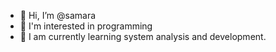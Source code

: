 - 👋 Hi, I’m @samara
- 👀 I'm interested in programming
- 🌱 I am currently learning system analysis and development.
  

<!---
samara2324/samara2324 is a ✨ special ✨ repository because its `README.md` (this file) appears on your GitHub profile.
You can click the Preview link to take a look at your changes.
--->
